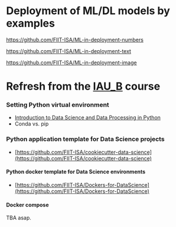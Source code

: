 
# Deployment of ML/DL models by examples

https://github.com/FIIT-ISA/ML-in-deployment-numbers

https://github.com/FIIT-ISA/ML-in-deployment-text 

https://github.com/FIIT-ISA/ML-in-deployment-image 



  

# Refresh from the [IAU_B](https://github.com/FIIT-IAU/IAU-course) course

### Setting Python virtual environment
- [Introduction to Data Science and Data Processing in Python](https://docs.google.com/presentation/d/1RVMBCJ7rgnpTAfsNPzLU8NgNE7Uho3L22t3PzU6ZrDs/edit?usp=share_link)
- Conda vs. pip 

### Python application template for Data Science projects
- [https://github.com/FIIT-ISA/cookiecutter-data-science](https://github.com/FIIT-ISA/cookiecutter-data-science) 

#### Python docker template for Data Science environments
- [https://github.com/FIIT-ISA/Dockers-for-DataScience](https://github.com/FIIT-ISA/Dockers-for-DataScience)

#### Docker compose
TBA asap.
